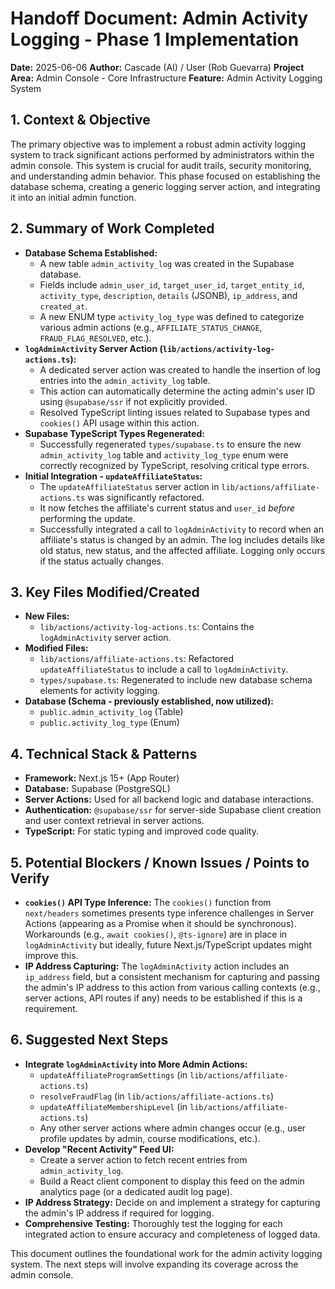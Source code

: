 # Handoff Document: Admin Activity Logging - Phase 1 Implementation

**Date:** 2025-06-06
**Author:** Cascade (AI) / User (Rob Guevarra)
**Project Area:** Admin Console - Core Infrastructure
**Feature:** Admin Activity Logging System

## 1. Context & Objective

The primary objective was to implement a robust admin activity logging system to track significant actions performed by administrators within the admin console. This system is crucial for audit trails, security monitoring, and understanding admin behavior. This phase focused on establishing the database schema, creating a generic logging server action, and integrating it into an initial admin function.

## 2. Summary of Work Completed

*   **Database Schema Established:**
    *   A new table `admin_activity_log` was created in the Supabase database.
    *   Fields include `admin_user_id`, `target_user_id`, `target_entity_id`, `activity_type`, `description`, `details` (JSONB), `ip_address`, and `created_at`.
    *   A new ENUM type `activity_log_type` was defined to categorize various admin actions (e.g., `AFFILIATE_STATUS_CHANGE`, `FRAUD_FLAG_RESOLVED`, etc.).
*   **`logAdminActivity` Server Action (`lib/actions/activity-log-actions.ts`):**
    *   A dedicated server action was created to handle the insertion of log entries into the `admin_activity_log` table.
    *   This action can automatically determine the acting admin's user ID using `@supabase/ssr` if not explicitly provided.
    *   Resolved TypeScript linting issues related to Supabase types and `cookies()` API usage within this action.
*   **Supabase TypeScript Types Regenerated:**
    *   Successfully regenerated `types/supabase.ts` to ensure the new `admin_activity_log` table and `activity_log_type` enum were correctly recognized by TypeScript, resolving critical type errors.
*   **Initial Integration - `updateAffiliateStatus`:**
    *   The `updateAffiliateStatus` server action in `lib/actions/affiliate-actions.ts` was significantly refactored.
    *   It now fetches the affiliate's current status and `user_id` *before* performing the update.
    *   Successfully integrated a call to `logAdminActivity` to record when an affiliate's status is changed by an admin. The log includes details like old status, new status, and the affected affiliate. Logging only occurs if the status actually changes.

## 3. Key Files Modified/Created

*   **New Files:**
    *   `lib/actions/activity-log-actions.ts`: Contains the `logAdminActivity` server action.
*   **Modified Files:**
    *   `lib/actions/affiliate-actions.ts`: Refactored `updateAffiliateStatus` to include a call to `logAdminActivity`.
    *   `types/supabase.ts`: Regenerated to include new database schema elements for activity logging.
*   **Database (Schema - previously established, now utilized):**
    *   `public.admin_activity_log` (Table)
    *   `public.activity_log_type` (Enum)

## 4. Technical Stack & Patterns

*   **Framework:** Next.js 15+ (App Router)
*   **Database:** Supabase (PostgreSQL)
*   **Server Actions:** Used for all backend logic and database interactions.
*   **Authentication:** `@supabase/ssr` for server-side Supabase client creation and user context retrieval in server actions.
*   **TypeScript:** For static typing and improved code quality.

## 5. Potential Blockers / Known Issues / Points to Verify

*   **`cookies()` API Type Inference:** The `cookies()` function from `next/headers` sometimes presents type inference challenges in Server Actions (appearing as a Promise when it should be synchronous). Workarounds (e.g., `await cookies()`, `@ts-ignore`) are in place in `logAdminActivity` but ideally, future Next.js/TypeScript updates might improve this.
*   **IP Address Capturing:** The `logAdminActivity` action includes an `ip_address` field, but a consistent mechanism for capturing and passing the admin's IP address to this action from various calling contexts (e.g., server actions, API routes if any) needs to be established if this is a requirement.

## 6. Suggested Next Steps

*   **Integrate `logAdminActivity` into More Admin Actions:**
    *   `updateAffiliateProgramSettings` (in `lib/actions/affiliate-actions.ts`)
    *   `resolveFraudFlag` (in `lib/actions/affiliate-actions.ts`)
    *   `updateAffiliateMembershipLevel` (in `lib/actions/affiliate-actions.ts`)
    *   Any other server actions where admin changes occur (e.g., user profile updates by admin, course modifications, etc.).
*   **Develop "Recent Activity" Feed UI:**
    *   Create a server action to fetch recent entries from `admin_activity_log`.
    *   Build a React client component to display this feed on the admin analytics page (or a dedicated audit log page).
*   **IP Address Strategy:** Decide on and implement a strategy for capturing the admin's IP address if required for logging.
*   **Comprehensive Testing:** Thoroughly test the logging for each integrated action to ensure accuracy and completeness of logged data.

This document outlines the foundational work for the admin activity logging system. The next steps will involve expanding its coverage across the admin console.
